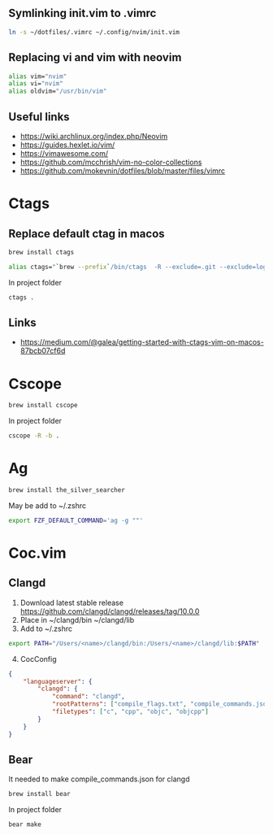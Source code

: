 ## Symlinking init.vim to .vimrc
```bash
ln -s ~/dotfiles/.vimrc ~/.config/nvim/init.vim
```
## Replacing vi and vim with neovim
```bash
alias vim="nvim"
alias vi="nvim"
alias oldvim="/usr/bin/vim"
```
## Useful links
* https://wiki.archlinux.org/index.php/Neovim
* https://guides.hexlet.io/vim/
* https://vimawesome.com/
* https://github.com/mcchrish/vim-no-color-collections
* https://github.com/mokevnin/dotfiles/blob/master/files/vimrc

# Ctags
## Replace default ctag in macos
```bash
brew install ctags
```
```bash
alias ctags="`brew --prefix`/bin/ctags  -R --exclude=.git --exclude=log"
```
In project folder
```bash
ctags .
```
## Links
* https://medium.com/@galea/getting-started-with-ctags-vim-on-macos-87bcb07cf6d
# Cscope
```bash
brew install cscope
```
In project folder
```bash
cscope -R -b .
```
# Ag
```bash
brew install the_silver_searcher
```
May be add to ~/.zshrc
```bash
export FZF_DEFAULT_COMMAND='ag -g ""'
```
# Coc.vim
## Clangd
1. Download latest stable release https://github.com/clangd/clangd/releases/tag/10.0.0
2. Place in ~/clangd/bin ~/clangd/lib
3. Add to ~/.zshrc
```bash
export PATH="/Users/<name>/clangd/bin:/Users/<name>/clangd/lib:$PATH"
```
4. CocConfig
```json
{
    "languageserver": {
        "clangd": {
            "command": "clangd",
            "rootPatterns": ["compile_flags.txt", "compile_commands.json"],
            "filetypes": ["c", "cpp", "objc", "objcpp"]
        }
    }
}
```
## Bear
It needed to make compile_commands.json for clangd
```bash
brew install bear
```
In project folder
```bash
bear make
```
